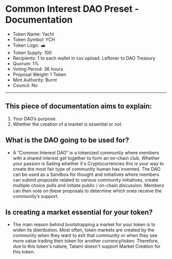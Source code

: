 # Common Interest DAO Preset - Documentation

- Token Name: Yacht
- Token Symbol: YCH
- Token Logo: 🛥
- Token Supply: 100
- Recipients: 1 to each wallet in csv upload. Leftover to DAO Treasury
- Quorum: 1%
- Voting Period: 36 hours
- Proposal Weight: 1 Token
- Mint Authority: Burnt
- Council: No

---

## This piece of documentation aims to explain: 

1. Your DAO’s purpose.
2. Whether the creation of a market is essential or not.

## What is the DAO going to be used for?

- A “Common Interest DAO” is a tokenized community where members with a shared interest get together to form an on-chain club. Whether your passion is Sailing whether it's Cryptocurrencies this is your way to create the most fair type of community human has invented. The DAO can be used as a Sandbox for thought and initiatives where members can submit proposals related to various community initiatives, create multiple choice polls and initiate public / on-chain discussion. Members can then vote on these proposals to determine which ones receive the community’s support.
  
## Is creating a market essential for your token?

- The main reason behind bootstrapping a market for your token is to widen its distribution. Most often, token markets are created by the community when they want to exit that community or when they see more value trading their token for another currency/token. Therefore, due to this token's nature, Tatami doesn't support Market Creation for this token.
